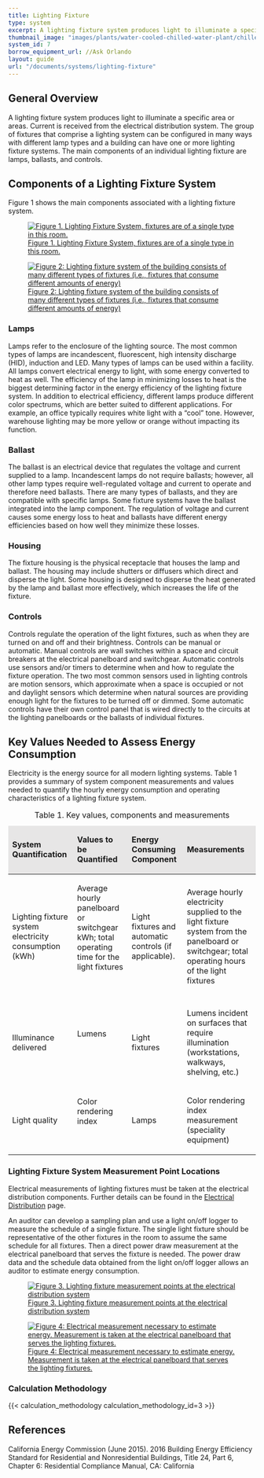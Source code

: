 ```yaml
---
title: Lighting Fixture
type: system
excerpt: A lighting fixture system produces light to illuminate a specific area or areas.
thumbnail_image: "images/plants/water-cooled-chilled-water-plant/chilled-water-plant-overview.jpeg"
system_id: 7
borrow_equipment_url: //Ask Orlando
layout: guide
url: "/documents/systems/lighting-fixture"
---
```


## General Overview

A lighting fixture system produces light to illuminate a specific area or areas. Current is received from the electrical distribution system. The group of fixtures that comprise a lighting system can be configured in many ways with different lamp types and a building can have one or more lighting fixture systems. The main components of an individual lighting fixture are lamps, ballasts, and controls. 

## Components of a Lighting Fixture System

Figure 1 shows the main components associated with a lighting fixture system. 

<a href="/images/systems/lighting-fixture/lighting fixture figure1.png">
    <figure class="figure mb-4 mt-3">
        <img src="/images/systems/lighting-fixture/lighting fixture figure1.png" class="figure-img img-fluid rounded" alt="Figure 1. Lighting Fixture System, fixtures are of a single type in this room.">
        <figcaption class="figure-caption text-left">Figure 1. Lighting Fixture System, fixtures are of a single type in this room.</figcaption>
    </figure>
</a>

<a href="/images/systems/lighting-fixture/lighting fixture figure2.png">
    <figure class="figure mb-4 mt-3">
        <img src="/images/systems/lighting-fixture/lighting fixture figure2.png" class="figure-img img-fluid rounded" alt="Figure 2: Lighting fixture system of the building consists of many different types of fixtures (i.e., fixtures that consume different amounts of energy)">
        <figcaption class="figure-caption text-left">Figure 2: Lighting fixture system of the building consists of many different types of fixtures (i.e., fixtures that consume different amounts of energy)</figcaption>
    </figure>
</a>

### Lamps

Lamps refer to the enclosure of the lighting source. The most common types of lamps are incandescent, fluorescent, high intensity discharge (HID), induction and LED. Many types of lamps can be used within a facility. All lamps convert electrical energy to light, with some energy converted to heat as well. The efficiency of the lamp in minimizing losses to heat is the biggest determining factor in the energy efficiency of the lighting fixture system. In addition to electrical efficiency, different lamps produce different color spectrums, which are better suited to different applications. For example, an office typically requires white light with a “cool” tone. However, warehouse lighting may be more yellow or orange without impacting its function.

### Ballast

The ballast is an electrical device that regulates the voltage and current supplied to a lamp.  Incandescent lamps do not require ballasts; however, all other lamp types require well-regulated voltage and current to operate and therefore need ballasts. There are many types of ballasts, and they are compatible with specific lamps. Some fixture systems have the ballast integrated into the lamp component. The regulation of voltage and current causes some energy loss to heat and ballasts have different energy efficiencies based on how well they minimize these losses.

### Housing

The fixture housing is the physical receptacle that houses the lamp and ballast. The housing may include shutters or diffusers which direct and disperse the light. Some housing is designed to disperse the heat generated by the lamp and ballast more effectively, which increases the life of the fixture.

### Controls

Controls regulate the operation of the light fixtures, such as when they are turned on and off and their brightness. Controls can be manual or automatic. Manual controls are wall switches within a space and circuit breakers at the electrical panelboard and switchgear. Automatic controls use sensors and/or timers to determine when and how to regulate the fixture operation. The two most common sensors used in lighting controls are motion sensors, which approximate when a space is occupied or not and daylight sensors which determine when natural sources are providing enough light for the fixtures to be turned off or dimmed.  Some automatic controls have their own control panel that is wired directly to the circuits at the lighting panelboards or the ballasts of individual fixtures.

## Key Values Needed to Assess Energy Consumption

Electricity is the energy source for all modern lighting systems. Table 1 provides a summary of system component measurements and values needed to quantify the hourly energy consumption and operating characteristics of a lighting fixture system.  

<table>
    <caption>Table 1. Key values, components and measurements</caption>
    <thead>
        <tr>
            <td bgcolor="#e7e6e6">
                <p><strong>System Quantification</strong></p>
            </td>
            <td bgcolor="#e7e6e6">
                <p><strong>Values to be Quantified</strong></p>
            </td>
            <td bgcolor="#e7e6e6">
                <p><strong>Energy Consuming Component</strong></p>
            </td>
            <td bgcolor="#e7e6e6">
                <p><strong>Measurements</strong></p>
            </td>
        </tr>
    <tbody>
        <tr>
            <td>
                <p>Lighting fixture system electricity consumption (kWh)</p>
            </td>
            <td>
                <p>Average hourly panelboard or switchgear kWh; total operating time for the light fixtures</p>
                <p><br></p>
            </td>
            <td>
                <p>Light fixtures and automatic controls (if applicable).</p>
            </td>
            <td>
                <p>Average hourly electricity supplied to the light fixture system from the panelboard or switchgear; total operating hours of the light fixtures</p>
            </td>
        </tr>
        <tr>
            <td>
                <p>Illuminance delivered</p>
            </td>
            <td>
                <p>Lumens</p>
                <p><br></p>
            </td>
            <td>
                <p>Light fixtures</p>
            </td>
            <td>
                <p>Lumens incident on surfaces that require illumination (workstations, walkways, shelving, etc.)</p>
            </td>
        </tr>
        <tr>
            <td>
                <p>Light quality</p>
            </td>
            <td>
                <p>Color rendering index</p>
                <p><br></p>
            </td>
            <td>
                <p>Lamps</p>
            </td>
            <td>
                <p>Color rendering index measurement (speciality equipment)</p>
            </td>
        </tr>
    </tbody>
</table>

### Lighting Fixture System Measurement Point Locations

Electrical measurements of lighting fixtures must be taken at the electrical distribution components. Further details can be found in the <a href="/documents/systems/electrical-distribution">Electrical Distribution</a> page.  

An auditor can develop a sampling plan and use a light on/off logger to measure the schedule of a single fixture. The single light fixture should be representative of the other fixtures in the room to assume the same schedule for all fixtures. Then a direct power draw measurement at the electrical panelboard that serves the fixture is needed. The power draw data and the schedule data obtained from the light on/off logger allows an auditor to estimate energy consumption.

<a href="/images/systems/lighting-fixture/lighting fixture figure3.png">
    <figure class="figure mb-4 mt-3">
        <img src="/images/systems/lighting-fixture/lighting fixture figure3.png" class="figure-img img-fluid rounded" alt="Figure 3. Lighting fixture measurement points at the electrical distribution system">
        <figcaption class="figure-caption text-left">Figure 3. Lighting fixture measurement points at the electrical distribution system</figcaption>
    </figure>
</a>

<a href="/images/systems/lighting-fixture/lighting fixture figure4.png">
    <figure class="figure mb-4 mt-3">
        <img src="/images/systems/lighting-fixture/lighting fixture figure4.png" class="figure-img img-fluid rounded" alt="Figure 4: Electrical measurement necessary to estimate energy. Measurement is taken at the electrical panelboard that serves the lighting fixtures.">
        <figcaption class="figure-caption text-left">Figure 4: Electrical measurement necessary to estimate energy. Measurement is taken at the electrical panelboard that serves the lighting fixtures.</figcaption>
    </figure>
</a>

### Calculation Methodology

{{< calculation_methodology calculation_methodology_id=3 >}}

## References

California Energy Commission (June 2015). 2016 Building Energy Efficiency Standard for Residential and Nonresidential Buildings, Title 24, Part 6, Chapter 6: Residential Compliance Manual, CA: California